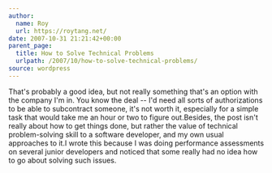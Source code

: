 ```yaml
---
author:
  name: Roy
  url: https://roytang.net/
date: 2007-10-31 21:21:42+00:00
parent_page:
  title: How to Solve Technical Problems
  urlpath: /2007/10/how-to-solve-technical-problems/
source: wordpress
---
```


That's probably a good idea, but not really something that's an option with  the company I'm in. You know the deal -- I'd need all sorts of authorizations  to be able to subcontract someone, it's not worth it, especially for a simple  task that would take me an hour or two to figure out.Besides, the post isn't really about how to get things done, but rather the  value of technical problem-solving skill to a software developer, and my own  usual approaches to it.I wrote this because I was doing performance assessments on several junior  developers and noticed that some really had no idea how to go about solving  such issues.